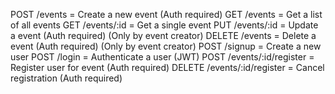 POST /events                    = Create a new event (Auth required)
GET /events                     = Get a list of all events
GET /events/:id                 = Get a single event
PUT /events/:id                 = Update a event (Auth required) (Only by event creator)
DELETE /events                  = Delete a event (Auth required) (Only by event creator)
POST /signup                    = Create a new user
POST /login                     = Authenticate a user (JWT)
POST /events/:id/register       = Register user for event (Auth required)
DELETE /events/:id/register     = Cancel registration (Auth required)
